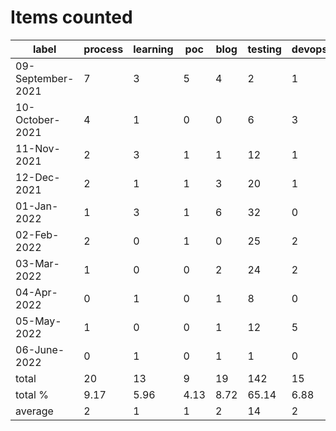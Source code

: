 # Items counted
label | process | learning | poc | blog | testing | devops
---|---|---|---|---|---|---
09-September-2021 | 7 | 3 | 5 | 4 | 2 | 1
10-October-2021 | 4 | 1 | 0 | 0 | 6 | 3
11-Nov-2021 | 2 | 3 | 1 | 1 | 12 | 1
12-Dec-2021 | 2 | 1 | 1 | 3 | 20 | 1
01-Jan-2022 | 1 | 3 | 1 | 6 | 32 | 0
02-Feb-2022 | 2 | 0 | 1 | 0 | 25 | 2
03-Mar-2022 | 1 | 0 | 0 | 2 | 24 | 2
04-Apr-2022 | 0 | 1 | 0 | 1 | 8 | 0
05-May-2022 | 1 | 0 | 0 | 1 | 12 | 5
06-June-2022 | 0 | 1 | 0 | 1 | 1 | 0
total | 20 | 13 | 9 | 19 | 142 | 15
total % | 9.17 | 5.96 | 4.13 | 8.72 | 65.14 | 6.88
average | 2 | 1 | 1 | 2 | 14 | 2
